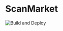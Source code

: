 # ScanMarket

![Build and Deploy](https://github.com/Amirault/barcode-scanner/workflows/Build%20and%20Deploy/badge.svg)
